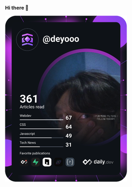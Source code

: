 ### Hi there 👋
<a href="https://app.daily.dev/DailyDevTips"><img src="https://github.com/deotamaaa/deotamaaa/blob/9c9e8a273b1128ed75c5adc4e86186236d5f3605/devcard.svg" width="400" alt="Chris Bongers's Dev Card"/></a>


<!--
**deotamaaa/deotamaaa** is a ✨ _special_ ✨ repository because its `README.md` (this file) appears on your GitHub profile.

Here are some ideas to get you started:

- 🔭 I’m currently working on ...
- 🌱 I’m currently learning ...
- 👯 I’m looking to collaborate on ...
- 🤔 I’m looking for help with ...
- 💬 Ask me about ...
- 📫 How to reach me: ...
- 😄 Pronouns: ...
- ⚡ Fun fact: ...
-->
